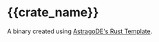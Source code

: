 # {{crate_name}}

A binary created using [AstragoDE's Rust Template](https://github.com/AstragoDETechnologies/rust-template).